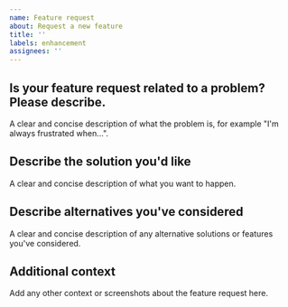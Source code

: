 ```yaml
---
name: Feature request
about: Request a new feature
title: ''
labels: enhancement
assignees: ''
---
```


## Is your feature request related to a problem? Please describe.

A clear and concise description of what the problem is, for example "I'm always
frustrated when...".

## Describe the solution you'd like

A clear and concise description of what you want to happen.

## Describe alternatives you've considered

A clear and concise description of any alternative solutions or features you've
considered.

## Additional context

Add any other context or screenshots about the feature request here.
